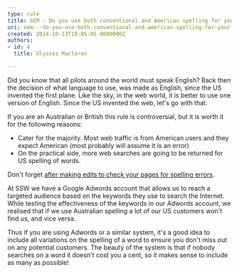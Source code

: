 ```yaml
---
type: rule
title: SEM - Do you use both conventional and American spelling for your Google Ads?
uri: sem---do-you-use-both-conventional-and-american-spelling-for-your-google-ads
created: 2014-10-13T19:05:05.0000000Z
authors:
- id: 4
  title: Ulysses Maclaren

---
```


 
Did you know that all pilots around the world must speak English? Back then the decision of what language to use, was made as English, since the US invented the first plane. Like the sky, in the web world, it is better to use one version of English. Since the US invented the web, let's go with that.

If you are an Australian or British this rule is controversial, but it is worth it for the following reasons:

- Cater for the majority. Most web traffic is from American users and they expect American (most probably will assume it is an error)
- On the practical side, more web searches are going to be returned for US spelling of words.

 
​​Don't forget [after making edits to check your pages for spelling errors](http&#58;//www.ssw.com.au/ssw/Standards/Rules/RulesToBetterTechnicalDocumentation.aspx#WordSpellingAndGrammarChecker).

At SSW we have a Google Adwords account that allows us to reach a targeted audience based on the keywords they use to search the Internet. While testing the effectiveness of the keywords in our Adwords account, we realised that if we use Australian spelling a lot of our US customers won't find us, and vice versa.

Thus if you are using Adwords or a similar system, it's a good idea to include all variations on the spelling of a word to ensure you don't miss out on any potential customers. The beauty of the system is that if nobody searches on a word it doesn't cost you a cent, so it makes sense to include as many as possible!

